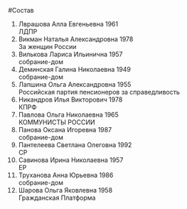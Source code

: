 #Состав
1. Лврашова Алла Евгеньевна 1961   
    ЛДПР
2. Викман Наталья Александровна 1978   
    За женщин России
3. Вилькова Лариса Ильинична 1957   
    собрание-дом
4. Деминская Галина Николаевна 1949   
    собрание-дом
5. Лапшина Ольга Александровна 1955   
    Российская партия пенсионеров за справедливость
6. Никандров Илья Викторович 1978   
    КПРФ
7. Павлова Ольга Николаевна 1965   
    КОММУНИСТЫ РОССИИ
8. Панова Оксана Игоревна 1987   
    собрание-дом
9. Пантелеева Светлана Олеговна 1992   
    СР
10. Савинова Ирина Николаевна 1957   
    ЕР
11. Труханова Анна Юрьевна 1986   
    собрание-дом
12. Шарова Ольга Яковлевна 1958   
    Гражданская Платформа

